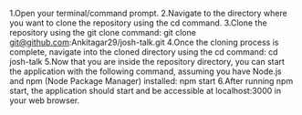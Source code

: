 1.Open your terminal/command prompt.
2.Navigate to the directory where you want to clone the repository using the cd command.
3.Clone the repository using the git clone command:
git clone git@github.com:Ankitagar29/josh-talk.git
4.Once the cloning process is complete, navigate into the cloned directory using the cd command:
cd josh-talk
5.Now that you are inside the repository directory, you can start the application with the following command, assuming you have Node.js and npm (Node Package Manager) installed:
npm start
6.After running npm start, the application should start and be accessible at localhost:3000 in your web browser.
